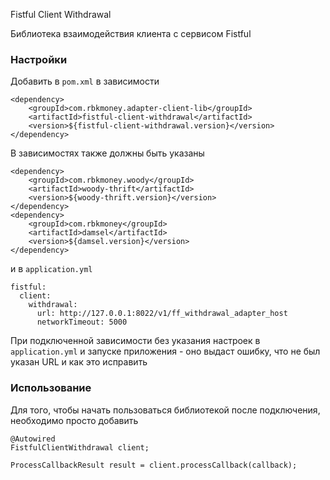 Fistful Client Withdrawal

Библиотека взаимодействия клиента с сервисом Fistful

### Настройки

Добавить в `pom.xml` в зависимости

```
<dependency>
    <groupId>com.rbkmoney.adapter-client-lib</groupId>
    <artifactId>fistful-client-withdrawal</artifactId>
    <version>${fistful-client-withdrawal.version}</version>
</dependency>
```

В зависимостях также должны быть указаны

```
<dependency>
    <groupId>com.rbkmoney.woody</groupId>
    <artifactId>woody-thrift</artifactId>
    <version>${woody-thrift.version}</version>
</dependency>
<dependency>
    <groupId>com.rbkmoney</groupId>
    <artifactId>damsel</artifactId>
    <version>${damsel.version}</version>
</dependency>
```

и в `application.yml`

```
fistful:
  client:
    withdrawal:
      url: http://127.0.0.1:8022/v1/ff_withdrawal_adapter_host
      networkTimeout: 5000
```

При подключенной зависимости без указания настроек в `application.yml` и запуске приложения - оно выдаст ошибку, что не
был указан URL и как это исправить

### Использование

Для того, чтобы начать пользоваться библиотекой после подключения, необходимо просто добавить

```
@Autowired
FistfulClientWithdrawal client;

ProcessCallbackResult result = client.processCallback(callback);
```
